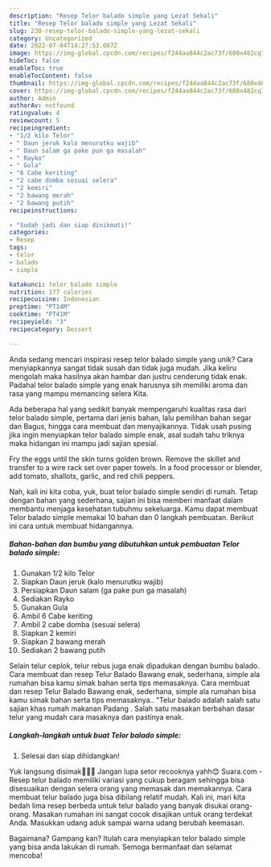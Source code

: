 ```yaml
---
description: "Resep Telor balado simple yang Lezat Sekali"
title: "Resep Telor balado simple yang Lezat Sekali"
slug: 230-resep-telor-balado-simple-yang-lezat-sekali
category: Uncategorized
date: 2022-07-04T14:27:53.087Z
image: https://img-global.cpcdn.com/recipes/f244aa844c2ac73f/680x482cq70/telor-balado-simple-foto-resep-utama.jpg
hideToc: false
enableToc: true
enableTocContent: false
thumbnail: https://img-global.cpcdn.com/recipes/f244aa844c2ac73f/680x482cq70/telor-balado-simple-foto-resep-utama.jpg
cover: https://img-global.cpcdn.com/recipes/f244aa844c2ac73f/680x482cq70/telor-balado-simple-foto-resep-utama.jpg
author: Admin
authorAv: notfound
ratingvalue: 4
reviewcount: 5
recipeingredient:
- "1/2 kilo Telor"
- " Daun jeruk kalo menurutku wajib"
- " Daun salam ga pake pun ga masalah"
- " Rayko"
- " Gula"
- "6 Cabe keriting"
- "2 cabe domba sesuai selera"
- "2 kemiri"
- "2 bawang merah"
- "2 bawang putih"
recipeinstructions:

- "Sudah jadi dan siap dinikmati!"
categories:
- Resep
tags:
- telor
- balado
- simple

katakunci: telor balado simple 
nutrition: 177 calories
recipecuisine: Indonesian
preptime: "PT14M"
cooktime: "PT41M"
recipeyield: "3"
recipecategory: Dessert

---
```





Anda sedang mencari inspirasi resep telor balado simple yang unik? Cara menyiapkannya sangat tidak susah dan tidak juga mudah. Jika keliru mengolah maka hasilnya akan hambar dan justru cenderung tidak enak. Padahal telor balado simple yang enak harusnya sih memiliki aroma dan rasa yang mampu memancing selera Kita.





Ada beberapa hal yang sedikit banyak mempengaruhi kualitas rasa dari telor balado simple, pertama dari jenis bahan, lalu pemilihan bahan segar dan Bagus, hingga cara membuat dan menyajikannya. Tidak usah pusing jika ingin menyiapkan telor balado simple enak,      asal sudah tahu triknya maka hidangan ini mampu jadi sajian spesial.














Fry the eggs until the skin turns golden brown. Remove the skillet and transfer to a wire rack set over paper towels. In a food processor or blender, add tomato, shallots, garlic, and red chili peppers.






Nah, kali ini kita coba, yuk, buat telor balado simple sendiri di rumah. Tetap dengan bahan yang sederhana, sajian ini bisa memberi manfaat dalam membantu menjaga kesehatan tubuhmu sekeluarga. Kamu dapat membuat Telor balado simple memakai 10 bahan dan 0 langkah pembuatan. Berikut ini cara untuk membuat hidangannya.

<!--inarticleads1-->

##### Bahan-bahan dan bumbu yang dibutuhkan untuk pembuatan Telor balado simple:

1. Gunakan 1/2 kilo Telor
1. Siapkan  Daun jeruk (kalo menurutku wajib)
1. Persiapkan  Daun salam (ga pake pun ga masalah)
1. Sediakan  Rayko
1. Gunakan  Gula
1. Ambil 6 Cabe keriting
1. Ambil 2 cabe domba (sesuai selera)
1. Siapkan 2 kemiri
1. Siapkan 2 bawang merah
1. Sediakan 2 bawang putih


Selain telur ceplok, telur rebus juga enak dipadukan dengan bumbu balado. Cara membuat dan resep Telur Balado Bawang enak, sederhana, simple ala rumahan bisa kamu simak bahan serta tips memasaknya. Cara membuat dan resep Telur Balado Bawang enak, sederhana, simple ala rumahan bisa kamu simak bahan serta tips memasaknya.. &#34;Telur balado adalah salah satu sajian khas rumah makanan Padang . Salah satu masakan berbahan dasar telur yang mudah cara masaknya dan pastinya enak. 

<!--inarticleads2-->

##### Langkah-langkah untuk buat Telor balado simple:


1. Selesai dan siap dihidangkan!

Yuk langsung disimak🙆🏻‍♀️ Jangan lupa setor recooknya yahh😊 Suara.com - Resep telur balado memiliki variasi yang cukup beragam sehingga bisa disesuaikan dengan selera orang yang memasak dan memakannya. Cara membuat telur balado juga bisa dibilang relatif mudah. Kali ini, mari kita bedah lima resep berbeda untuk telur balado yang banyak disukai orang-orang. Masakan rumahan ini sangat cocok disajikan untuk orang terdekat Anda. Masukkan udang aduk sampai warna udang berubah keemasan. 

Bagaimana? Gampang kan? Itulah cara menyiapkan telor balado simple yang bisa anda lakukan di rumah. Semoga bermanfaat dan selamat mencoba!
